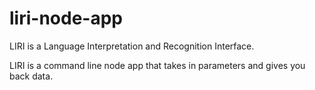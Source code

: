 # liri-node-app
LIRI is a Language Interpretation and Recognition Interface.

LIRI is a command line node app that takes in parameters and gives you back data.

